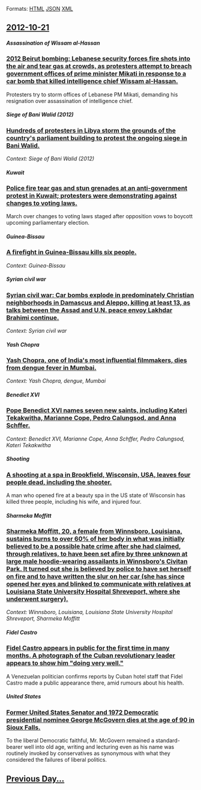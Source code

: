 
Formats: [HTML](2012/10/21/index.html)  [JSON](2012/10/21/index.json)  [XML](2012/10/21/index.xml)  

## [2012-10-21](/news/2012/10/21/index.md)

##### Assassination of  Wissam al-Hassan
### [2012 Beirut bombing: Lebanese security forces fire shots into the air and tear gas at crowds, as protesters attempt to breach government offices of prime minister Mikati in response to a car bomb that killed intelligence chief Wissam al-Hassan. ](/news/2012/10/21/2012-beirut-bombing-lebanese-security-forces-fire-shots-into-the-air-and-tear-gas-at-crowds-as-protesters-attempt-to-breach-government-off.md)
Protesters try to storm offices of Lebanese PM Mikati, demanding his resignation over assassination of intelligence chief.

##### Siege of Bani Walid (2012)
### [Hundreds of protesters in Libya storm the grounds of the country's parliament building to protest the ongoing siege in Bani Walid. ](/news/2012/10/21/hundreds-of-protesters-in-libya-storm-the-grounds-of-the-country-s-parliament-building-to-protest-the-ongoing-siege-in-bani-walid.md)
_Context: Siege of Bani Walid (2012)_

##### Kuwait
### [Police fire tear gas and stun grenades at an anti-government protest in Kuwait; protesters were demonstrating against changes to voting laws. ](/news/2012/10/21/police-fire-tear-gas-and-stun-grenades-at-an-anti-government-protest-in-kuwait-protesters-were-demonstrating-against-changes-to-voting-laws.md)
March over changes to voting laws staged after opposition vows to boycott upcoming parliamentary election.

##### Guinea-Bissau
### [A firefight in Guinea-Bissau kills six people. ](/news/2012/10/21/a-firefight-in-guinea-bissau-kills-six-people.md)
_Context: Guinea-Bissau_

##### Syrian civil war
### [Syrian civil war: Car bombs explode in predominately Christian neighborhoods in Damascus and Aleppo, killing at least 13, as talks between the Assad and U.N. peace envoy Lakhdar Brahimi continue. ](/news/2012/10/21/syrian-civil-war-car-bombs-explode-in-predominately-christian-neighborhoods-in-damascus-and-aleppo-killing-at-least-13-as-talks-between-t.md)
_Context: Syrian civil war_

##### Yash Chopra
### [Yash Chopra, one of India's most influential filmmakers, dies from dengue fever in Mumbai. ](/news/2012/10/21/yash-chopra-one-of-india-s-most-influential-filmmakers-dies-from-dengue-fever-in-mumbai.md)
_Context: Yash Chopra, dengue, Mumbai_

##### Benedict XVI
### [Pope Benedict XVI names seven new saints, including Kateri Tekakwitha, Marianne Cope, Pedro Calungsod, and Anna Schffer. ](/news/2012/10/21/pope-benedict-xvi-names-seven-new-saints-including-kateri-tekakwitha-marianne-cope-pedro-calungsod-and-anna-schaffer.md)
_Context: Benedict XVI, Marianne Cope, Anna Schffer, Pedro Calungsod, Kateri Tekakwitha_

##### Shooting
### [A shooting at a spa in Brookfield, Wisconsin, USA, leaves four people dead, including the shooter. ](/news/2012/10/21/a-shooting-at-a-spa-in-brookfield-wisconsin-usa-leaves-four-people-dead-including-the-shooter.md)
A man who opened fire at a beauty spa in the US state of Wisconsin has killed three people, including his wife, and injured four.

##### Sharmeka Moffitt
### [Sharmeka Moffitt, 20, a female from Winnsboro, Louisiana, sustains burns to over 60% of her body in what was initially believed to be a possible hate crime after she had claimed, through relatives, to have been set afire by three unknown at large male hoodie-wearing assailants in Winnsboro's Civitan Park. It turned out she is believed by police to have set herself on fire and to have written the slur on her car (she has since opened her eyes and blinked to communicate with relatives at Louisiana State University Hospital Shreveport, where she underwent surgery). ](/news/2012/10/21/sharmeka-moffitt-20-a-female-from-winnsboro-louisiana-sustains-burns-to-over-60-of-her-body-in-what-was-initially-believed-to-be-a-poss.md)
_Context: Winnsboro, Louisiana, Louisiana State University Hospital Shreveport, Sharmeka Moffitt_

##### Fidel Castro
### [Fidel Castro appears in public for the first time in many months. A photograph of the Cuban revolutionary leader appears to show him "doing very well." ](/news/2012/10/21/fidel-castro-appears-in-public-for-the-first-time-in-many-months-a-photograph-of-the-cuban-revolutionary-leader-appears-to-show-him-doing.md)
A Venezuelan politician confirms reports by Cuban hotel staff that Fidel Castro made a public appearance there, amid rumours about his health.

##### United States
### [Former United States Senator and 1972 Democratic presidential nominee George McGovern dies at the age of 90 in Sioux Falls. ](/news/2012/10/21/former-united-states-senator-and-1972-democratic-presidential-nominee-george-mcgovern-dies-at-the-age-of-90-in-sioux-falls.md)
To the liberal Democratic faithful, Mr. McGovern remained a standard-bearer well into old age, writing and lecturing even as his name was routinely invoked by conservatives as synonymous with what they considered the failures of liberal politics.

## [Previous Day...](/news/2012/10/20/index.md)


